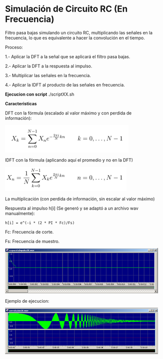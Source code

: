# Simulación de Circuito RC (En Frecuencia)

Filtro pasa bajas simulando un circuito RC, multiplicando las señales en la
frecuencia, lo que es equivalente a hacer la convolución en el tiempo.

Proceso:

1.- Aplicar la DFT a la señal que se aplicará el filtro pasa bajas.

2.- Aplicar la DFT a la respuesta al impulso.

3.- Multiplicar las señales en la frecuencia.

4.- Aplicar la IDFT al producto de las señales en frecuencia.  

**Ejecucion con script**
./scriptXX.sh

**Caracteristicas**

DFT con la fórmula (escalado al valor máximo y con perdida de información):

![DFT](../ConvolucionEnLaFrecuencia/formula_dft.png)

IDFT con la fórmula (aplicando aquí el promedio y no en la DFT)

![DFT](../ConvolucionEnLaFrecuencia/formula_idft.png)

La multiplicación (con perdida de información, sin escalar al valor máximo)

Respuesta al impulso h[i] (Se generó y se adaptó a un archivo wav manualmente): 

	h[i] = e^(-i * (2 * PI * Fc)/Fs)

Fc: Frecuencia de corte.

Fs: Frecuencia de muestro.


![DFT](../ConvolucionEnLaFrecuencia/respuesta_impulso.png)

Ejemplo de ejecucion:

![DFT](../ConvolucionEnLaFrecuencia/filtro.png)

